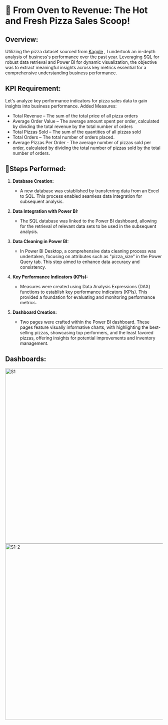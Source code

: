 # 🍕 From Oven to Revenue: The Hot and Fresh Pizza Sales Scoop! 

## Overview:

Utilizing the pizza dataset sourced from [Kaggle](https://www.kaggle.com/datasets/shilongzhuang/pizza-sales/data) , I undertook an in-depth analysis of business's performance over the past year. Leveraging SQL for robust data retrieval and Power BI for dynamic visualization, the objective was to extract meaningful insights across key metrics essential for a comprehensive understanding business performance.

## KPI Requirement:

Let's analyze key performance indicators for pizza sales data to gain insights into business performance. 
Added Measures:
* Total Revenue – The sum of the total price of all pizza orders
* Average Order Value – The average amount spent per order, calculated by dividing the total revenue by the total number of orders
* Total Pizzas Sold – The sum of the quantities of all pizzas sold
* Total Orders – The total number of orders placed.
* Average Pizzas Per Order - The average number of pizzas sold per order, calculated by dividing the total number of pizzas sold by the total number of orders.

## 📝Steps Performed:
1. **Database Creation:**
   - A new database was established by transferring data from an Excel to SQL. This process enabled seamless data integration for subsequent analysis.

2. **Data Integration with Power BI:**
   - The SQL database was linked to the Power BI dashboard, allowing for the retrieval of relevant data sets to be used in the subsequent analysis.

3. **Data Cleaning in Power BI:**
   - In Power BI Desktop, a comprehensive data cleaning process was undertaken, focusing on attributes such as "pizza_size" in the Power Query tab. This step aimed to enhance data accuracy and consistency.

4. **Key Performance Indicators (KPIs):**
   - Measures were created using Data Analysis Expressions (DAX) functions to establish key performance indicators (KPIs). This provided a foundation for evaluating and monitoring performance metrics.

5. **Dashboard Creation:**
   - Two pages were crafted within the Power BI dashboard. These pages feature visually informative charts, with highlighting the best-selling pizzas, showcasing top performers, and the least favored pizzas, offering insights for potential improvements and inventory management.


## Dashboards:

<img width="559" alt="S1" src="https://github.com/VaishnaviDataScientist/Data-Visualization-Projects/assets/146096000/30103fe2-4d28-40bb-9e73-17a4ddadace4">

<img width="561" alt="S1-2" src="https://github.com/VaishnaviDataScientist/Data-Visualization-Projects/assets/146096000/51eee643-b02b-4f97-8ba4-c22e304a7401">


